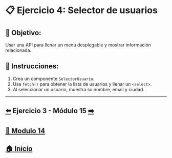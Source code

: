 # 📋 Ejercicio 4: Selector de usuarios

## 🎯 Objetivo:
Usar una API para llenar un menú desplegable y mostrar información relacionada.

## 📝 Instrucciones:
1. Crea un componente `SelectorUsuario`.
2. Usa `fetch()` para obtener la lista de usuarios y llenar un `<select>`.
3. Al seleccionar un usuario, muestra su nombre, email y ciudad.
---

## [⬅️](../Ejercicios/Ejercicio_3.md) Ejercicio 3 - Módulo 15 [➡️](../../Modulo_15:_Custom_Hooks/Modulo_15.md) 
## [📄 Modulo 14](../Modulo_14.md)
## [🏠 Inicio](../../README.md)

